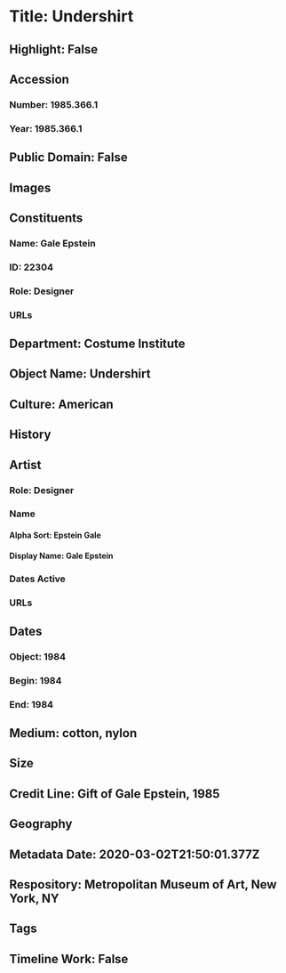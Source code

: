 # Title: Undershirt
## Highlight: False
## Accession
### Number: 1985.366.1
### Year: 1985.366.1
## Public Domain: False
## Images
## Constituents
### Name: Gale Epstein
### ID: 22304
### Role: Designer
### URLs
## Department: Costume Institute
## Object Name: Undershirt
## Culture: American
## History
## Artist
### Role: Designer
### Name
#### Alpha Sort: Epstein Gale
#### Display Name: Gale Epstein
### Dates Active
### URLs
## Dates
### Object: 1984
### Begin: 1984
### End: 1984
## Medium: cotton, nylon
## Size
## Credit Line: Gift of Gale Epstein, 1985
## Geography
## Metadata Date: 2020-03-02T21:50:01.377Z
## Respository: Metropolitan Museum of Art, New York, NY
## Tags
## Timeline Work: False